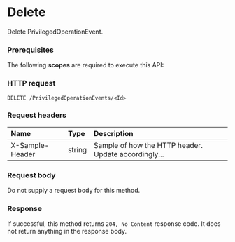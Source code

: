# Delete

Delete PrivilegedOperationEvent.
### Prerequisites
The following **scopes** are required to execute this API: 
### HTTP request
<!-- { "blockType": "ignored" } -->
```http
DELETE /PrivilegedOperationEvents/<Id>

```
### Request headers
| Name       | Type | Description|
|:---------------|:--------|:----------|
| X-Sample-Header  | string  | Sample of how the HTTP header. Update accordingly...|

### Request body
Do not supply a request body for this method.


### Response
If successful, this method returns `204, No Content` response code. It does not return anything in the response body.


<!-- uuid: 43b031e4-c7a2-4c4f-8a56-3eaf1b0e0684
2015-10-16 09:51:15 UTC -->
<!-- {
  "type": "#page.annotation",
  "description": "Delete",
  "keywords": "",
  "section": "documentation",
  "tocPath": ""
}-->